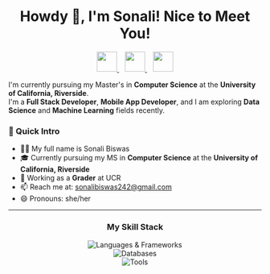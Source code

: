 <h1 align="center">Howdy 👋, I'm Sonali! Nice to Meet You!</h1>

<p align="center">
  <a href="mailto:sonalibiswas242@gmail.com" target="_blank">
    <img src="https://skillicons.dev/icons?i=gmail" height="40" />
  </a>
  &nbsp;&nbsp;
  <a href="https://www.linkedin.com/in/sonalibiswas242/" target="_blank">
    <img src="https://skillicons.dev/icons?i=linkedin" height="40" />
  </a>
  &nbsp;&nbsp;
  <a href="https://x.com/Shonaaaliii" target="_blank">
    <img src="https://skillicons.dev/icons?i=twitter" height="40" />
  </a>
</p>

I'm currently pursuing my Master's in **Computer Science** at the **University of California, Riverside**.  
I'm a **Full Stack Developer**, **Mobile App Developer**, and I am exploring **Data Science** and **Machine Learning** fields recently.  

### 👋 Quick Intro

- 👩‍💻 My full name is Sonali Biswas  
- 🎓 Currently pursuing my MS in **Computer Science** at the **University of California, Riverside**  
- 💼 Working as a **Grader** at UCR  
- 📫 Reach me at: [sonalibiswas242@gmail.com](mailto:sonalibiswas242@gmail.com)  
- 😄 Pronouns: she/her  

---

<h3 align="center">My Skill Stack</h3>

<p align="center">
  <img src="https://skillicons.dev/icons?i=js,ts,html,css,react,nodejs,express,java,cpp,python" alt="Languages & Frameworks" />
  <br />
  <img src="https://skillicons.dev/icons?i=firebase,mongodb,sqlite,mysql" alt="Databases" />
  <br />
  <img src="https://skillicons.dev/icons?i=androidstudio,react,redux,figma,github,git,vscode,postman" alt="Tools" />
</p>
